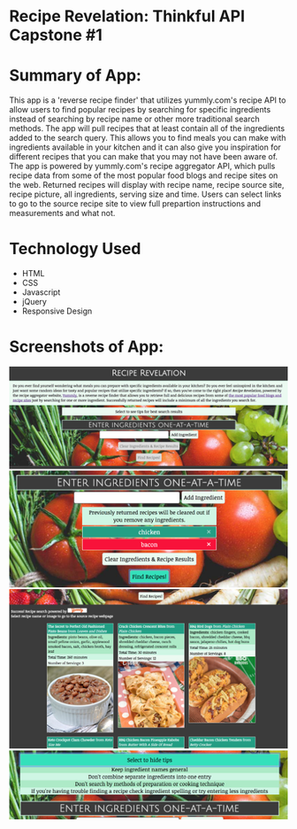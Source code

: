 # Recipe Revelation: Thinkful API Capstone #1

# Summary of App:
This app is a 'reverse recipe finder' that utilizes yummly.com's recipe API to allow users to find popular recipes by searching for specific ingredients instead of searching by recipe name or other more traditional search methods. The app will pull recipes that at least contain all of the ingredients added to the search query. This allows you to find meals you can make with ingredients available in your kitchen and it can also give you inspiration for different recipes that you can make that you may not have been aware of. The app is powered by yummly.com's recipe aggregator API, which pulls recipe data from some of the most popular food blogs and recipe sites on the web. Returned recipes will display with recipe name, recipe source site, recipe picture, all ingredients, serving size and time. Users can select links to go to the source recipe site to view full prepartion instructions and measurements and what not.  

# Technology Used
- HTML
- CSS
- Javascript
- jQuery
- Responsive Design

# Screenshots of App:
![alt text](images/screenShot_MainSearch.png "Main view of home page")
![alt text](images/screenShot_Ingredients.png "Ingredient list to search for")
![alt text](images/screenShot_recipes.png "Returned recipes")
![alt text](images/screenShot_Tips.png "Tips for best search results")


